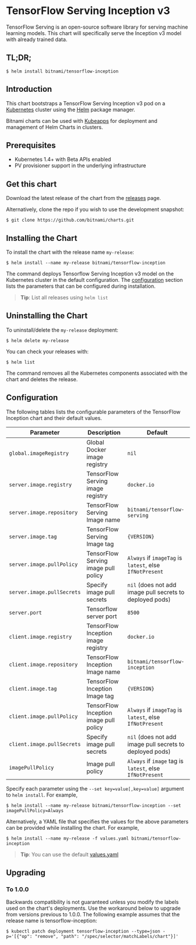 # TensorFlow Serving Inception v3

TensorFlow Serving is an open-source software library for serving machine learning models. This chart will specifically serve the Inception v3 model with already trained data.

## TL;DR;

```console
$ helm install bitnami/tensorflow-inception
```

## Introduction

This chart bootstraps a TensorFlow Serving Inception v3 pod on a [Kubernetes](http://kubernetes.io) cluster using the [Helm](https://helm.sh) package manager.

Bitnami charts can be used with [Kubeapps](https://kubeapps.com/) for deployment and management of Helm Charts in clusters.

## Prerequisites

- Kubernetes 1.4+ with Beta APIs enabled
- PV provisioner support in the underlying infrastructure

## Get this chart

Download the latest release of the chart from the [releases](../../../releases) page.

Alternatively, clone the repo if you wish to use the development snapshot:

```console
$ git clone https://github.com/bitnami/charts.git
```

## Installing the Chart

To install the chart with the release name `my-release`:

```console
$ helm install --name my-release bitnami/tensorflow-inception
```

The command deploys Tensorflow Serving Inception v3 model on the Kubernetes cluster in the default configuration. The [configuration](#configuration) section lists the parameters that can be configured during installation.

> **Tip**: List all releases using `helm list`

## Uninstalling the Chart

To uninstall/delete the `my-release` deployment:

```console
$ helm delete my-release
```
You can check your releases with:

```console
$ helm list
```

The command removes all the Kubernetes components associated with the chart and deletes the release.

## Configuration

The following tables lists the configurable parameters of the TensorFlow Inception chart and their default values.

| Parameter                       | Description                            | Default                                                    |
| ------------------------------- | -------------------------------------- | ---------------------------------------------------------- |
| `global.imageRegistry`          | Global Docker image registry           | `nil`                                                      |
| `server.image.registry`         | TensorFlow Serving image registry      | `docker.io`                                                |
| `server.image.repository`       | TensorFlow Serving Image name          | `bitnami/tensorflow-serving`                               |
| `server.image.tag`              | TensorFlow Serving Image tag           | `{VERSION}`                                                |
| `server.image.pullPolicy`       | TensorFlow Serving image pull policy   | `Always` if `imageTag` is `latest`, else `IfNotPresent`    |
| `server.image.pullSecrets`      | Specify image pull secrets             | `nil` (does not add image pull secrets to deployed pods)   |
| `server.port`                   | Tensorflow server port                 | `8500`                                                     |
| `client.image.registry`         | TensorFlow Inception image registry    | `docker.io`                                                |
| `client.image.repository`       | TensorFlow Inception Image name        | `bitnami/tensorflow-inception`                             |
| `client.image.tag`              | TensorFlow Inception Image tag         | `{VERSION}`                                                |
| `client.image.pullPolicy`       | TensorFlow Inception image pull policy | `Always` if `imageTag` is `latest`, else `IfNotPresent`    |
| `client.image.pullSecrets`      | Specify image pull secrets             | `nil` (does not add image pull secrets to deployed pods)   |
| `imagePullPolicy`               | Image pull policy                      | `Always` if `image` tag is `latest`, else `IfNotPresent`   |

Specify each parameter using the `--set key=value[,key=value]` argument to `helm install`. For example,

```console
$ helm install --name my-release bitnami/tensorflow-inception --set imagePullPolicy=Always
```

Alternatively, a YAML file that specifies the values for the above parameters can be provided while installing the chart. For example,

```console
$ helm install --name my-release -f values.yaml bitnami/tensorflow-inception
```

> **Tip**: You can use the default [values.yaml](values.yaml)

## Upgrading

### To 1.0.0

Backwards compatibility is not guaranteed unless you modify the labels used on the chart's deployments.
Use the workaround below to upgrade from versions previous to 1.0.0. The following example assumes that the release name is tensorflow-inception:

```console
$ kubectl patch deployment tensorflow-inception --type=json -p='[{"op": "remove", "path": "/spec/selector/matchLabels/chart"}]'
```
